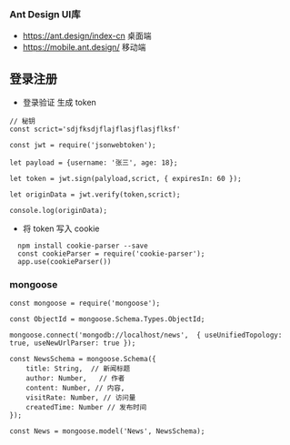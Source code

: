 ### Ant Design UI库
- https://ant.design/index-cn  桌面端
- https://mobile.ant.design/   移动端

## 登录注册
- 登录验证 生成 token
```
// 秘钥
const scrict='sdjfksdjflajflasjflasjflksf'

const jwt = require('jsonwebtoken');

let payload = {username: '张三', age: 18};

let token = jwt.sign(palyload,scrict, { expiresIn: 60 });

let originData = jwt.verify(token,scrict);

console.log(originData);

```

- 将 token 写入 cookie
```
  npm install cookie-parser --save
  const cookieParser = require('cookie-parser');
  app.use(cookieParser())
```
### mongoose
```
const mongoose = require('mongoose');

const ObjectId = mongoose.Schema.Types.ObjectId;

mongoose.connect('mongodb://localhost/news',  { useUnifiedTopology: true, useNewUrlParser: true });

const NewsSchema = mongoose.Schema({
    title: String,  // 新闻标题
    author: Number,   // 作者
    content: Number, // 内容,
    visitRate: Number, // 访问量
    createdTime: Number // 发布时间
});

const News = mongoose.model('News', NewsSchema);

```